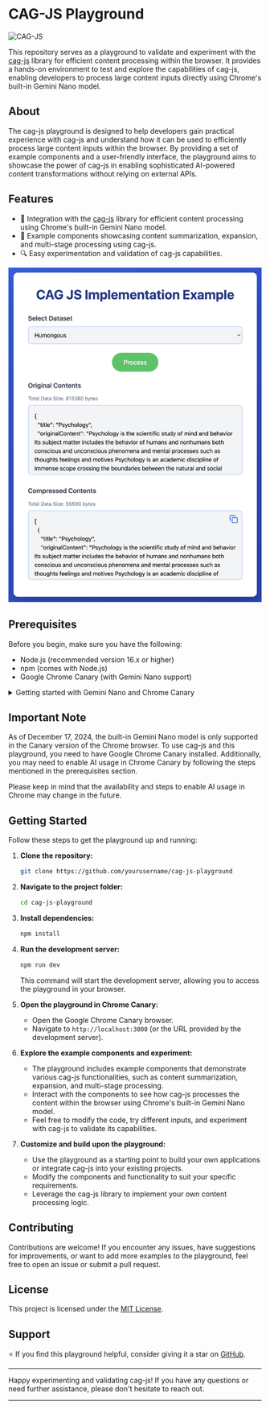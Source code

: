 # CAG-JS Playground

![CAG-JS](https://img.shields.io/npm/v/cag-js)

This repository serves as a playground to validate and experiment with the [cag-js](https://www.npmjs.com/package/cag-js) library for efficient content processing within the browser. It provides a hands-on environment to test and explore the capabilities of cag-js, enabling developers to process large content inputs directly using Chrome's built-in Gemini Nano model.

## About

The cag-js playground is designed to help developers gain practical experience with cag-js and understand how it can be used to efficiently process large content inputs within the browser. By providing a set of example components and a user-friendly interface, the playground aims to showcase the power of cag-js in enabling sophisticated AI-powered content transformations without relying on external APIs.

## Features

- 🧩 Integration with the [cag-js](https://www.npmjs.com/package/cag-js) library for efficient content processing using Chrome's built-in Gemini Nano model.
- 📝 Example components showcasing content summarization, expansion, and multi-stage processing using cag-js.
- 🔍 Easy experimentation and validation of cag-js capabilities.

![CAG-JS Demo](/demo/humongous_data_set.png)

## Prerequisites

Before you begin, make sure you have the following:

- Node.js (recommended version 16.x or higher)
- npm (comes with Node.js)
- Google Chrome Canary (with Gemini Nano support)

<details>
<summary>Getting started with Gemini Nano and Chrome Canary</summary>

I'm sure you want to experiment with that too? Let's see how to proceed:

- First of all, you'll need to download Chrome Canary
- In `chrome://flags`, you must **enable** two experiments:
  - `Prompt API for Gemini Nano` and
  - `Enables optimization guide on device`.
- You'll have to restart the browser, after having enabled those two flags.

It may take quite a bit of time to download Gemini Nano (as it's a small model, it takes only around 1.7GB of space, but you'll need about 20GB at installation time on your hard drive) but the API will tell you if the model weights are not fully downloaded yet.

</details>

## Important Note

As of December 17, 2024, the built-in Gemini Nano model is only supported in the Canary version of the Chrome browser. To use cag-js and this playground, you need to have Google Chrome Canary installed. Additionally, you may need to enable AI usage in Chrome Canary by following the steps mentioned in the prerequisites section.

Please keep in mind that the availability and steps to enable AI usage in Chrome may change in the future.

## Getting Started

Follow these steps to get the playground up and running:

1. **Clone the repository:**

    ```bash
    git clone https://github.com/yourusername/cag-js-playground
    ```

2. **Navigate to the project folder:**

    ```bash
    cd cag-js-playground
    ```

3. **Install dependencies:**

    ```bash
    npm install
    ```

4. **Run the development server:**

    ```bash
    npm run dev
    ```

    This command will start the development server, allowing you to access the playground in your browser.

5. **Open the playground in Chrome Canary:**

    - Open the Google Chrome Canary browser.
    - Navigate to `http://localhost:3000` (or the URL provided by the development server).

6. **Explore the example components and experiment:**

    - The playground includes example components that demonstrate various cag-js functionalities, such as content summarization, expansion, and multi-stage processing.
    - Interact with the components to see how cag-js processes the content within the browser using Chrome's built-in Gemini Nano model.
    - Feel free to modify the code, try different inputs, and experiment with cag-js to validate its capabilities.

7. **Customize and build upon the playground:**

    - Use the playground as a starting point to build your own applications or integrate cag-js into your existing projects.
    - Modify the components and functionality to suit your specific requirements.
    - Leverage the cag-js library to implement your own content processing logic.

## Contributing

Contributions are welcome! If you encounter any issues, have suggestions for improvements, or want to add more examples to the playground, feel free to open an issue or submit a pull request.

## License

This project is licensed under the [MIT License](LICENSE).

## Support

⭐️ If you find this playground helpful, consider giving it a star on [GitHub](https://github.com/yourusername/cag-js-playground).

---

Happy experimenting and validating cag-js! If you have any questions or need further assistance, please don't hesitate to reach out.

---